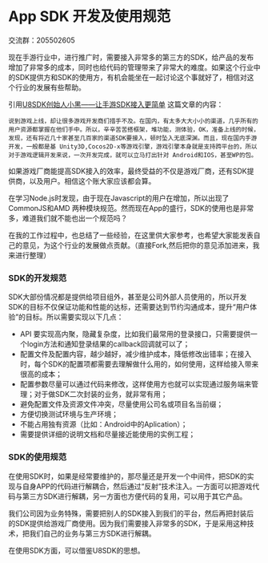 # App SDK 开发及使用规范

交流群：205502605


现在手游行业中，进行推广时，需要接入非常多的第三方的SDK，给产品的发布增加了非常多的成本，同时也给代码的管理带来了非常大的难度。如果这个行业中的SDK提供方和SDK的使用方，有机会能坐在一起讨论这个事就好了，相信对这个行业的发展有些帮助。

引用[U8SDK创始人小黑——让手游SDK接入更简单](http://game.people.com.cn/n/2015/0720/c213917-27330656.html) 这篇文章的内容：

`
说到游戏上线，却让很多游戏开发商们措手不及。在国内，有太多大大小小的渠道，几乎所有的用户资源都掌握在他们手中。所以，辛辛苦苦搭框架，堆功能，测体验，OK，准备上线的时候，发现，还有将近几十家甚至几百家的渠道SDK要接入，顿时坠入无底深渊。而且，现在国内手游开发，一般都是基 Unity3D,Cocos2D-x等游戏引擎，游戏引擎本身就是支持跨平台的，所以对于游戏逻辑开发来说，一次开发完成，就可以立马打出针对 Android和IOS，甚至WP的包。
`

如果游戏厂商能提高SDK接入的效率，最终受益的不仅是游戏厂商，还有SDK提供商，以及用户。相信这个账大家应该都会算。

在学习Node.js时发现，由于现在Javascript的用户在增加，所以出现了CommonJS和AMD 两种模块规范。然而现在App的盛行，SDK的使用也是非常多，难道我们就不能也出一个规范吗？


在我的工作过程中，也总结了一些经验，在这里供大家参考，也希望大家能发表自己的意见，为这个行业的发展做点贡献。（直接Fork,然后把你的意见添加进来，我来进行整理）

### SDK的开发规范

SDK大部份情况都是提供给项目组外，甚至是公司外部人员使用的，所以开发SDK的目标不仅保证功能和性能的达标，还需要达到节约沟通成本，提升“用户体验”的目标。所以需要实现以下几点：

* API 要实现高内聚，隐藏复杂度，比如我们最常用的登录接口，只需要提供一个login方法和通知登录结果的callback回调就可以了；
* 配置文件及配置内容，越少越好，减少维护成本，降低修改出错率；在接入时，每个SDK的配置项都需要去理解做什么用的，如何使用，这样给接入带来很高的成本；
* 配置参数尽量可以通过代码来修改，这样使用方也就可以实现通过服务端来管理；对于做SDK二次封装的业务，就非常有用；
* 避免配置文件及资源文件冲突，尽量使用公司名或项目名当前缀；
* 方便切换测试环境与生产环境；
* 不能占用独有资源（比如：Android中的Aplication）；
* 需要提供详细的说明文档和尽量接近能使用的实例工程；

### SDK的使用规范

在使用SDK时，如果是经常要维护的，那尽量还是开发一个中间件，把SDK的实现与自身APP的代码进行解耦合，然后通过“反射”技术注入。一方面可以把游戏代码与第三方SDK进行解耦，另一方面也方便代码的复用，可以用于其它产品。


我们公司因为业务特殊，需要把别人的SDK接入到我们的平台，然后再把封装后的SDK提供给游戏厂商使用。因为我们需要接入非常多的SDK，于是采用这种技术，把我们自己的业务与第三方SDK进行解耦。

在使用SDK方面，可以借鉴U8SDK的思想。